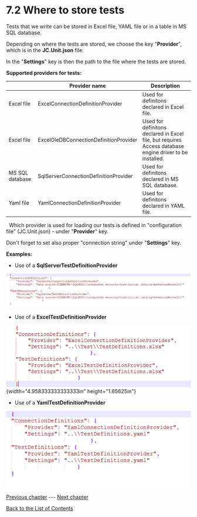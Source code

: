 # 7.2 Where to store tests

Tests that we write can be stored in Excel file, YAML file or in a table
in MS SQL database.

Depending on where the tests are stored, we choose the key
\"**Provider**\", which is in the **JC.Unit.json** file.

In the \"**Settings**\" key is then the path to the file where the tests
are stored.

**Supported providers for tests:**

|                   | **Provider name**                       | **Description**|
| ----------------- |----------------------------------------  |--------------------------------------------------------------|
| Excel file        | ExcelConnectionDefinitionProvider        | Used for definitons declared in Excel file.|
| Excel file        | ExcelOleDBConnectionDefinitionProvider   | Used for definitons declared in Excel file, but requires Access database engine driver to be installed.|
| MS SQL database   | SqlServerConnectionDefinitionProvider    | Used for definitons declared in MS SQL database.|
| Yaml file         | YamlConnectionDefinitionProvider         | Used for definitons declared in YAML file.|

 
Which provider is used for loading our tests is defined in \"configuration file\" (JC.Unit.json) - under \"**Provider**\" key.

Don\'t forget to set also proper \"connection string\" under \"**Settings**\" key.

**Examples:**

-  Use of a **SqlServerTestDefinitionProvider**

![SqlServerTestDefinitionProvider](Images/media/image31.png)

-   Use of a **ExcelTestDefinitionProvider**

![ExcelTestDefinitionProvider](Images/media/image29.png){width="4.958333333333333in"
height="1.65625in"}

-   Use of a **YamlTestDefinitionProvider**

![YamlTestDefinitionProvider](Images/media/image30.png)

[Previous chapter](7.1-Various-Test-types.md) --- [Next chapter](8.0-JC.Unit.Runner.md)

[Back to the List of Contents](0-0-list-of-contents)  